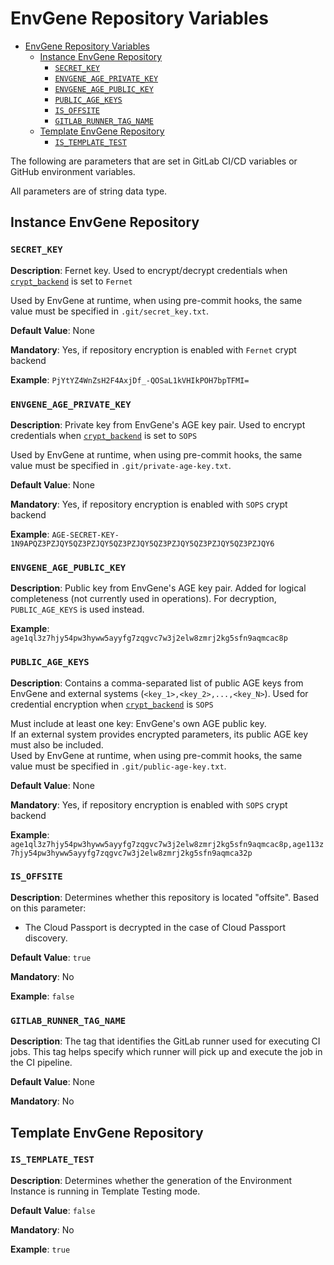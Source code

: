 
# EnvGene Repository Variables

- [EnvGene Repository Variables](#envgene-repository-variables)
  - [Instance EnvGene Repository](#instance-envgene-repository)
    - [`SECRET_KEY`](#secret_key)
    - [`ENVGENE_AGE_PRIVATE_KEY`](#envgene_age_private_key)
    - [`ENVGENE_AGE_PUBLIC_KEY`](#envgene_age_public_key)
    - [`PUBLIC_AGE_KEYS`](#public_age_keys)
    - [`IS_OFFSITE`](#is_offsite)
    - [`GITLAB_RUNNER_TAG_NAME`](#gitlab_runner_tag_name)
  - [Template EnvGene Repository](#template-envgene-repository)
    - [`IS_TEMPLATE_TEST`](#is_template_test)

The following are parameters that are set in GitLab CI/CD variables or GitHub environment variables.

All parameters are of string data type.

## Instance EnvGene Repository

### `SECRET_KEY`

**Description**: Fernet key. Used to encrypt/decrypt credentials when [`crypt_backend`](/docs/envgene-configs.md#configyml) is set to `Fernet`

Used by EnvGene at runtime, when using pre-commit hooks, the same value must be specified in `.git/secret_key.txt`.

**Default Value**: None

**Mandatory**: Yes, if repository encryption is enabled with `Fernet` crypt backend

**Example**: `PjYtYZ4WnZsH2F4AxjDf_-QOSaL1kVHIkPOH7bpTFMI=`

### `ENVGENE_AGE_PRIVATE_KEY`

**Description**: Private key from EnvGene's AGE key pair. Used to encrypt credentials when [`crypt_backend`](/docs/envgene-configs.md#configyml) is set to `SOPS`

Used by EnvGene at runtime, when using pre-commit hooks, the same value must be specified in `.git/private-age-key.txt`.

**Default Value**: None

**Mandatory**: Yes, if repository encryption is enabled with `SOPS` crypt backend

**Example**: `AGE-SECRET-KEY-1N9APQZ3PZJQY5QZ3PZJQY5QZ3PZJQY5QZ3PZJQY5QZ3PZJQY5QZ3PZJQY6`

### `ENVGENE_AGE_PUBLIC_KEY`

**Description**: Public key from EnvGene's AGE key pair. Added for logical completeness (not currently used in operations). For decryption, `PUBLIC_AGE_KEYS` is used instead.

**Example**: `age1ql3z7hjy54pw3hyww5ayyfg7zqgvc7w3j2elw8zmrj2kg5sfn9aqmcac8p`

### `PUBLIC_AGE_KEYS`

**Description**: Contains a comma-separated list of public AGE keys from EnvGene and external systems (`<key_1>,<key_2>,...,<key_N>`). Used for credential encryption when [`crypt_backend`](/docs/envgene-configs.md#configyml) is `SOPS`

Must include at least one key: EnvGene's own AGE public key.  
If an external system provides encrypted parameters, its public AGE key must also be included.  
Used by EnvGene at runtime, when using pre-commit hooks, the same value must be specified in `.git/public-age-key.txt`.

**Default Value**: None

**Mandatory**: Yes, if repository encryption is enabled with `SOPS` crypt backend

**Example**: `age1ql3z7hjy54pw3hyww5ayyfg7zqgvc7w3j2elw8zmrj2kg5sfn9aqmcac8p,age113z7hjy54pw3hyww5ayyfg7zqgvc7w3j2elw8zmrj2kg5sfn9aqmca32p`

### `IS_OFFSITE`

**Description**: Determines whether this repository is located "offsite". Based on this parameter:

- The Cloud Passport is decrypted in the case of Cloud Passport discovery.

**Default Value**: `true`

**Mandatory**: No

**Example**: `false`

### `GITLAB_RUNNER_TAG_NAME`

**Description**: The tag that identifies the GitLab runner used for executing CI jobs. This tag helps specify which runner will pick up and execute the job in the CI pipeline.

**Default Value**: None

**Mandatory**: No

## Template EnvGene Repository

### `IS_TEMPLATE_TEST`

**Description**: Determines whether the generation of the Environment Instance is running in Template Testing mode.

**Default Value**: `false`

**Mandatory**: No

**Example**: `true`
